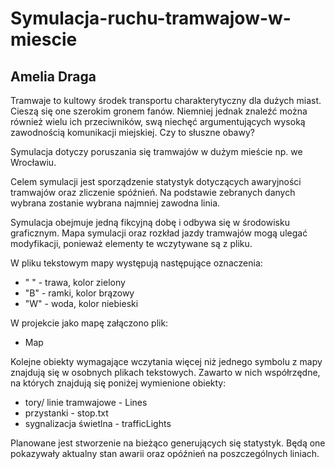# Symulacja-ruchu-tramwajow-w-miescie
## Amelia Draga

Tramwaje to kultowy środek transportu charakterytyczny dla dużych miast. Cieszą się one szerokim gronem fanów. Niemniej jednak znaleźć można również wielu ich przeciwników, swą niechęć argumentujących wysoką zawodnością komunikacji miejskiej. Czy to słuszne obawy?

Symulacja dotyczy poruszania się tramwajów w dużym mieście np. we Wrocławiu. 

Celem symulacji jest sporządzenie statystyk dotyczących awaryjności tramwajów oraz zliczenie spóźnień. Na podstawie zebranych danych wybrana zostanie wybrana najmniej zawodna linia.

Symulacja obejmuje jedną fikcyjną dobę i odbywa się w środowisku graficznym.
Mapa symulacji oraz rozkład jazdy tramwajów mogą ulegać modyfikacji, ponieważ elementy te wczytywane są z pliku. 

W pliku tekstowym mapy występują następujące oznaczenia:
- " " - trawa, kolor zielony
- "B" - ramki, kolor brązowy
- "W" - woda, kolor niebieski

W projekcie jako mapę załączono plik:
- Map

Kolejne obiekty wymagające wczytania więcej niż jednego symbolu z mapy znajdują się w osobnych plikach tekstowych. Zawarto w nich współrzędne, na których znajdują się poniżej wymienione obiekty:
- tory/ linie tramwajowe - Lines
- przystanki - stop.txt
- sygnalizacja świetlna - trafficLights

Planowane jest stworzenie na bieżąco generujących się statystyk. Będą one pokazywały aktualny stan awarii oraz opóźnień na poszczególnych liniach.



